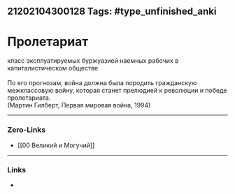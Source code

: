 21202104300128
Tags: #type_unfinished_anki
---
# Пролетариат

класс эксплуатируемых буржуазией наемных рабочих в капиталистическом обществе<br><br>По его прогнозам, война должна была породить гражданскую межклассовую войну, которая станет прелюдией к революции и победе пролетариата.<br>(Мартин Гилберт, Первая мировая война, 1994)

---
### Zero-Links
- [[00 Великий и Могучий]]
---
### Links
-